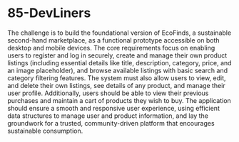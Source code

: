 # 85-DevLiners

The challenge is to build the foundational version of EcoFinds, a sustainable second-hand marketplace, as a functional prototype accessible on both desktop and mobile devices. The core requirements focus on enabling users to register and log in securely, create and manage their own product listings (including essential details like title, description, category, price, and an image placeholder), and browse available listings with basic search and category filtering features. The system must also allow users to view, edit, and delete their own listings, see details of any product, and manage their user profile. Additionally, users should be able to view their previous purchases and maintain a cart of products they wish to buy. The application should ensure a smooth and responsive user experience, using efficient data structures to manage user and product information, and lay the groundwork for a trusted, community-driven platform that encourages sustainable consumption.
